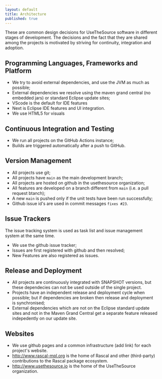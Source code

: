 ```yaml
---
layout: default
title: Architecture
published: true
---
```


These are common design decisions for UseTheSource software in different stages of development.
The decisions and the fact that they are shared among the projects is motivated by striving for continuity, integration and adoption.

## Programming Languages, Frameworks and Platform 

* We try to avoid external dependencies, and use the JVM as much as possible;
* External dependencies we resolve using the maven grand central (no embedded jars) or standard Eclipse update sites;
* VScode is the default for IDE features
* Next is Eclipse IDE features and UI integration.
* We use HTML5 for visuals

## Continuous Integration and Testing

* We run all projects on the GitHub Actions instance;
* Builds are triggered automatically after a push to GitHub.

## Version Management

* All projects use git;
* All projects have `main` as the main development branch;
* All projects are hosted on github in the usethesource organization;
* All features are developed on a branch different from `main` (i.e. a pull request btanch);
* A new `main` is pushed only if the unit tests have been run successfully;
* Github issue id's are used in commit messages `fixes #23`.

## Issue Trackers

The issue tracking system is used as task list and issue management system at the same time.

* We use the github issue tracker;
* Issues are first registered with github and then resolved;
* New Features are also registered as issues.

## Release and Deployment 

* All projects are continuously integrated with SNAPSHOT versions, but these dependecies can not be used outside of the single project.
* Projects have an independent release and deployment cycle when possible; but if dependencies are broken then release and deployment is synchronised;
* External dependencies which are not on the Eclipse standard update sites and not in the Maven Grand Central get a separate feature released indepedently on our update site.

## Websites

* We use github pages and a common infrastructure (add link) for each project's website.
* http://www.rascal-mpl.org is the home of Rascal and other (third-party) contributions to the Rascal package ecosystem.
* http://www.usethesource.io is the home of the UseTheSource organization.

